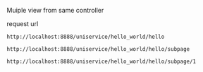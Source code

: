 Muiple view from same controller

request url

```
http://localhost:8888/uniservice/hello_world/hello

http://localhost:8888/uniservice/hello_world/hello/subpage

http://localhost:8888/uniservice/hello_world/hello/subpage/1
```
